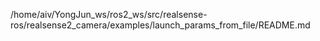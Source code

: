 /home/aiv/YongJun_ws/ros2_ws/src/realsense-ros/realsense2_camera/examples/launch_params_from_file/README.md